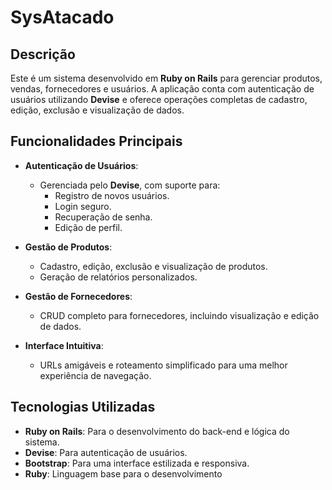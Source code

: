 # SysAtacado

## Descrição

Este é um sistema desenvolvido em **Ruby on Rails** para gerenciar produtos, vendas, fornecedores e usuários. A aplicação conta com autenticação de usuários utilizando **Devise** e oferece operações completas de cadastro, edição, exclusão e visualização de dados.

## Funcionalidades Principais

- **Autenticação de Usuários**:
  - Gerenciada pelo **Devise**, com suporte para:
    - Registro de novos usuários.
    - Login seguro.
    - Recuperação de senha.
    - Edição de perfil.

- **Gestão de Produtos**:
  - Cadastro, edição, exclusão e visualização de produtos.
  - Geração de relatórios personalizados.

- **Gestão de Fornecedores**:
  - CRUD completo para fornecedores, incluindo visualização e edição de dados.

- **Interface Intuitiva**:
  - URLs amigáveis e roteamento simplificado para uma melhor experiência de navegação.

## Tecnologias Utilizadas

- **Ruby on Rails**: Para o desenvolvimento do back-end e lógica do sistema.
- **Devise**: Para autenticação de usuários.
- **Bootstrap**: Para uma interface estilizada e responsiva.
- **Ruby**: Linguagem base para o desenvolvimento

